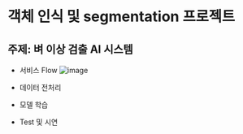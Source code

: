 
#  객체 인식 및 segmentation 프로젝트

## 주제: 벼 이상 검출 AI 시스템

* 서비스 Flow
![image](https://github.com/user-attachments/assets/612bd50b-5eeb-4d1f-9996-f91e32aebd8e)







* 데이터 전처리
* 모델 학습
* Test 및 시연
  
